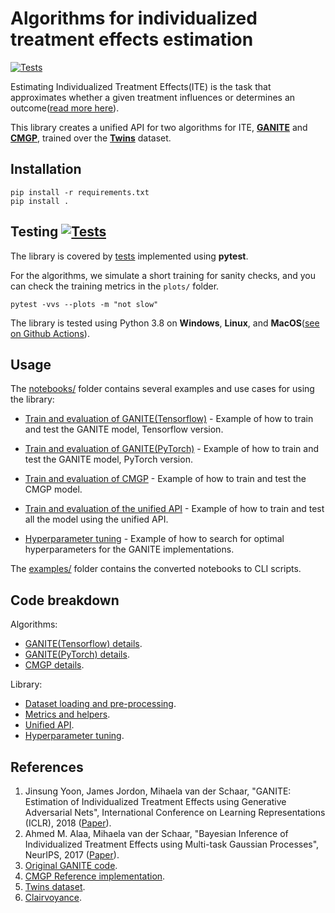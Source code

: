 # Algorithms for individualized treatment effects estimation

[![Tests](https://github.com/bcebere/ite-api/workflows/Tests/badge.svg?branch=main)](https://github.com/bcebere/ite-api/actions?query=workflow%3ATests)

Estimating Individualized Treatment Effects(ITE) is the task that approximates whether a given treatment influences or determines an outcome([read more here](https://www.vanderschaar-lab.com/individualized-treatment-effect-inference/)).

This library creates a unified API for two algorithms for ITE, **[GANITE](https://openreview.net/pdf?id=ByKWUeWA-)** and **[CMGP](https://arxiv.org/pdf/1704.02801.pdf)**, trained over the **[Twins](https://www.nber.org/data/linked-birth-infant-death-data-vital-statistics-data.html)** dataset.

## Installation

```
pip install -r requirements.txt
pip install .
```

## Testing [![Tests](https://github.com/bcebere/ite-api/workflows/Tests/badge.svg?branch=main)](https://github.com/bcebere/ite-api/actions?query=workflow%3ATests)


The library is covered by [tests](https://github.com/bcebere/ite-api/tree/main/tests/ite) implemented using **pytest**.

For the algorithms, we simulate a short training for sanity checks, and you can check the training metrics in the `plots/` folder.
```
pytest -vvs --plots -m "not slow"
```

The library is tested using Python 3.8 on **Windows**, **Linux**, and **MacOS**([see on Github Actions](https://github.com/bcebere/ite-api/actions)).

## Usage

The [notebooks/](https://github.com/bcebere/ite-api/tree/main/notebooks) folder contains several examples and use cases for using the library:


 - [Train and evaluation of GANITE(Tensorflow)](https://github.com/bcebere/ite-api/blob/main/notebooks/ganite_train_evaluation.ipynb) - Example of how to train and test the GANITE model, Tensorflow version.

 - [Train and evaluation of GANITE(PyTorch)](https://github.com/bcebere/ite-api/blob/main/notebooks/ganite_pytorch_train_evaluation.ipynb) - Example of how to train and test the GANITE model, PyTorch version.

 - [Train and evaluation of CMGP](https://github.com/bcebere/ite-api/blob/main/notebooks/cmgp_train_evaluation.ipynb) - Example of how to train and test the CMGP model.

 - [Train and evaluation of the unified API](https://github.com/bcebere/ite-api/blob/main/notebooks/unified_api_train_evaluation.ipynb) - Example of how to train and test all the model using the unified API.

 - [Hyperparameter tuning](https://github.com/bcebere/ite-api/blob/main/notebooks/hyperparam_tuning.ipynb) - Example of how to search for optimal hyperparameters for the GANITE implementations.

The [examples/](https://github.com/bcebere/ite-api/tree/main/examples) folder contains the converted notebooks to CLI scripts.

## Code breakdown
Algorithms:

- [GANITE(Tensorflow) details](https://github.com/bcebere/ite-api/tree/main/src/ite/algs/ganite).
- [GANITE(PyTorch) details](https://github.com/bcebere/ite-api/tree/main/src/ite/algs/ganite_torch).
- [CMGP details](https://github.com/bcebere/ite-api/tree/main/src/ite/algs/causal_multitask_gaussian_processes).

Library:

- [Dataset loading and pre-processing](https://github.com/bcebere/ite-api/tree/main/src/ite/datasets).
- [Metrics and helpers](https://github.com/bcebere/ite-api/tree/main/src/ite/utils).
- [Unified API](https://github.com/bcebere/ite-api/tree/main/src/ite/algs).
- [Hyperparameter tuning](https://github.com/bcebere/ite-api/tree/main/src/ite/algs).

## References
1. Jinsung Yoon, James Jordon, Mihaela van der Schaar, "GANITE: Estimation of Individualized Treatment Effects using Generative Adversarial Nets", International Conference on Learning Representations (ICLR), 2018 ([Paper](https://openreview.net/forum?id=ByKWUeWA-)).
2. Ahmed M. Alaa, Mihaela van der Schaar, "Bayesian Inference of Individualized Treatment Effects using Multi-task Gaussian Processes", NeurIPS, 2017 ([Paper](https://arxiv.org/pdf/1704.02801.pdf)).
3. [Original GANITE code](https://bitbucket.org/mvdschaar/mlforhealthlabpub/src/master/alg/ganite/).
4. [CMGP Reference implementation](https://bitbucket.org/mvdschaar/mlforhealthlabpub/src/master/alg/causal_multitask_gaussian_processes_ite/).
5. [Twins dataset](https://www.nber.org/data/linked-birth-infant-death-data-vital-statistics-data.html).
6. [Clairvoyance](https://bitbucket.org/mvdschaar/mlforhealthlabpub/src/02edab3b2b6d635470fa80184bbfd03b8bf8082d/app/clairvoyance/).
